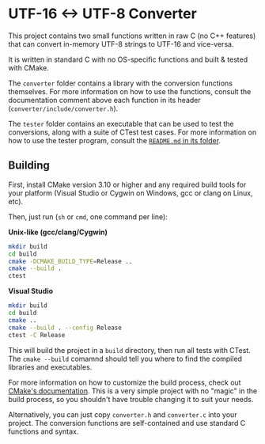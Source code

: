 # UTF-16 <-> UTF-8 Converter
This project contains two small functions written in raw C (no C++ features) that can convert in-memory UTF-8 strings to UTF-16 and vice-versa.

It is written in standard C with no OS-specific functions and built & tested with CMake.

The `converter` folder contains a library with the conversion functions themselves.
For more information on how to use the functions, consult the documentation comment above each function in its header (`converter/include/converter.h`).

The `tester` folder contains an executable that can be used to test the conversions,
along with a suite of CTest test cases.
For more information on how to use the tester program, consult the [`README.md` in its folder](./tester/README.md).

## Building
First, install CMake version 3.10 or higher and any required build tools for your platform (Visual Studio or Cygwin on Windows, gcc or clang on Linux, etc).

Then, just run (`sh` or `cmd`, one command per line):

**Unix-like (gcc/clang/Cygwin)**
```bash
mkdir build
cd build
cmake -DCMAKE_BUILD_TYPE=Release ..
cmake --build .
ctest
```

**Visual Studio**
```bash
mkdir build
cd build
cmake ..
cmake --build . --config Release
ctest -C Release
```

This will build the project in a `build` directory, then run all tests with CTest. The `cmake --build` comamnd should tell you where to find the compiled libraries and executables.

For more information on how to customize the build process, check out [CMake's documentation](https://cmake.org/cmake/help/latest/). 
This is a very simple project with no "magic" in the build process,
so you shouldn't have trouble changing it to suit your needs.

Alternatively, you can just copy `converter.h` and `converter.c` into your project.
The conversion functions are self-contained and use standard C functions and syntax.

